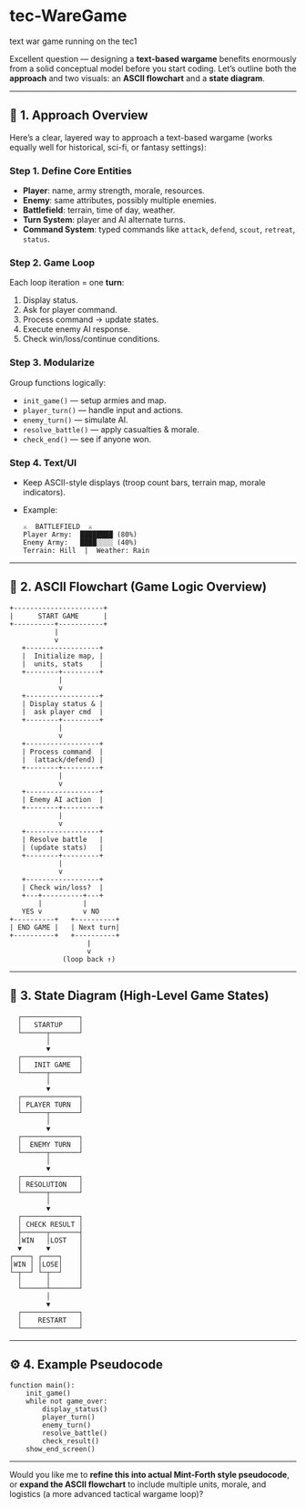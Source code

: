# tec-WareGame
text war game running on the tec1


Excellent question — designing a **text-based wargame** benefits enormously from a solid conceptual model before you start coding. Let’s outline both the **approach** and two visuals: an **ASCII flowchart** and a **state diagram**.

---

## 🧭 1. Approach Overview

Here’s a clear, layered way to approach a text-based wargame (works equally well for historical, sci-fi, or fantasy settings):

### **Step 1. Define Core Entities**

* **Player**: name, army strength, morale, resources.
* **Enemy**: same attributes, possibly multiple enemies.
* **Battlefield**: terrain, time of day, weather.
* **Turn System**: player and AI alternate turns.
* **Command System**: typed commands like `attack`, `defend`, `scout`, `retreat`, `status`.

### **Step 2. Game Loop**

Each loop iteration = one **turn**:

1. Display status.
2. Ask for player command.
3. Process command → update states.
4. Execute enemy AI response.
5. Check win/loss/continue conditions.

### **Step 3. Modularize**

Group functions logically:

* `init_game()` — setup armies and map.
* `player_turn()` — handle input and actions.
* `enemy_turn()` — simulate AI.
* `resolve_battle()` — apply casualties & morale.
* `check_end()` — see if anyone won.

### **Step 4. Text/UI**

* Keep ASCII-style displays (troop count bars, terrain map, morale indicators).
* Example:

  ```
  ⚔️  BATTLEFIELD  ⚔️
  Player Army:  ████████ (80%)
  Enemy Army:   ████░░░░ (40%)
  Terrain: Hill  |  Weather: Rain
  ```

---

## 🧩 2. ASCII Flowchart (Game Logic Overview)

```
+----------------------+
|      START GAME      |
+----------+-----------+
           |
           v
   +------------------+
   |  Initialize map, |
   |  units, stats    |
   +--------+---------+
            |
            v
   +------------------+
   | Display status & |
   |  ask player cmd  |
   +--------+---------+
            |
            v
   +------------------+
   | Process command  |
   |  (attack/defend) |
   +--------+---------+
            |
            v
   +------------------+
   | Enemy AI action  |
   +--------+---------+
            |
            v
   +------------------+
   | Resolve battle   |
   | (update stats)   |
   +--------+---------+
            |
            v
   +------------------+
   | Check win/loss?  |
   +---+----------+---+
       |          |
   YES v          v NO
+----------+   +----------+
| END GAME |   | Next turn|
+----------+   +----------+
                   |
                   v
             (loop back ↑)
```

---

## 🔄 3. State Diagram (High-Level Game States)

```
  ┌──────────────┐
  │   STARTUP    │
  └──────┬───────┘
         │
         ▼
  ┌──────────────┐
  │   INIT GAME  │
  └──────┬───────┘
         │
         ▼
  ┌──────────────┐
  │ PLAYER TURN  │
  └──────┬───────┘
         │
         ▼
  ┌──────────────┐
  │  ENEMY TURN  │
  └──────┬───────┘
         │
         ▼
  ┌──────────────┐
  │ RESOLUTION   │
  └──────┬───────┘
         │
         ▼
  ┌──────────────┐
  │ CHECK RESULT │
  ├──────┬───────┤
  │WIN   │LOST   │
  ▼      ▼       │
┌────┐ ┌────┐    │
│WIN │ │LOSE│    │
└─┬──┘ └─┬──┘    │
  │      │       │
  └──────┴───────┘
         │
         ▼
  ┌──────────────┐
  │    RESTART   │
  └──────────────┘
```

---

## ⚙️ 4. Example Pseudocode

```pseudocode
function main():
    init_game()
    while not game_over:
        display_status()
        player_turn()
        enemy_turn()
        resolve_battle()
        check_result()
    show_end_screen()
```

---

Would you like me to **refine this into actual Mint-Forth style pseudocode**, or **expand the ASCII flowchart** to include multiple units, morale, and logistics (a more advanced tactical wargame loop)?


